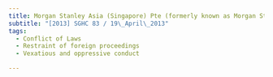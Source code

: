 ```yaml
---
title: Morgan Stanley Asia (Singapore) Pte (formerly known as Morgan Stanley Dean Witter Asia 
subtitle: "[2013] SGHC 83 / 19\_April\_2013"
tags:
  - Conflict of Laws
  - Restraint of foreign proceedings
  - Vexatious and oppressive conduct

---
```


